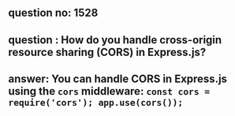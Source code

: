 
      
## question no: 1528

## question : How do you handle cross-origin resource sharing (CORS) in Express.js?

## answer: You can handle CORS in Express.js using the `cors` middleware: `const cors = require('cors'); app.use(cors());`
      